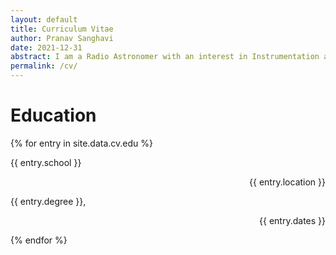 ```yaml
---
layout: default
title: Curriculum Vitae
author: Pranav Sanghavi
date: 2021-12-31
abstract: I am a Radio Astronomer with an interest in Instrumentation and VLBI. I am currently completing my PhD at West Virginia University. My goal is to strive towards acquiring end-to-end experitise from analog chains to digital pipelines. I would like to build to telescopes to uncover the secrets of Fast Radio Bursts and Cosmology.
permalink: /cv/
---
```


# Education

<div>
    {% for entry in site.data.cv.edu %}
    <div>
        <p style='text-align: left'>{{ entry.school }}</p>
        <p style='text-align: right'>{{ entry.location }}</p>
    </div>
    <div>
        <p style='text-align: left'>{{ entry.degree }}, </p>
        <p style='text-align: right'>{{ entry.dates }}</p>
    </div>
    {% endfor %}
</div>
